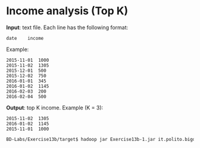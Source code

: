 # Income analysis (Top K)

**Input**: text file. Each line has the following format:

    date    income

Example:

    2015-11-01	1000
    2015-11-02	1305
    2015-12-01	500
    2015-12-02	750
    2016-01-01	345
    2016-01-02	1145
    2016-02-03	200
    2016-02-04	500

**Output**: top K income. Example (K = 3): 

    2015-11-02	1305
    2016-01-02	1145
    2015-11-01	1000

```sh
BD-Labs/Exercise13b/target$ hadoop jar Exercise13b-1.jar it.polito.bigdata.hadoop.E13bDriver 1 ./in/ ./out/ 3
```
